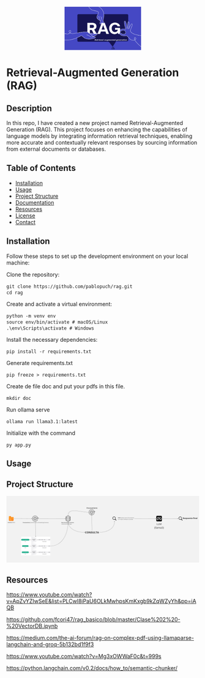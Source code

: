 <!-- Logo o imagen del proyecto -->
<p align="center">
  <img src="resources\img_rag.png" alt="Logo del Proyecto" width="200">
</p>

# Retrieval-Augmented Generation (RAG)

## Description

In this repo, I have created a new project named Retrieval-Augmented Generation (RAG). This project focuses on enhancing the capabilities of language models by integrating information retrieval techniques, enabling more accurate and contextually relevant responses by sourcing information from external documents or databases.

## Table of Contents

- [Installation](#installation)
- [Usage](#usage)
- [Project Structure](#project-structure)
- [Documentation](#documentation)
- [Resources](#Resources)
- [License](#license)
- [Contact](#contact)

## Installation

Follow these steps to set up the development environment on your local machine:

  Clone the repository:

    git clone https://github.com/pablopuch/rag.git
    cd rag


  Create and activate a virtual environment:

    python -m venv env
    source env/bin/activate # macOS/Linux
    .\env\Scripts\activate # Windows


  Install the necessary dependencies:
  
    pip install -r requirements.txt


  Generate requirements.txt
  
    pip freeze > requirements.txt

  Create de file doc and put your pdfs in this file.

    mkdir doc

  Run ollama serve

    ollama run llama3.1:latest

  Initialize with the command

    py app.py

    

## Usage


## Project Structure

<p align="center">
  <img src="resources\scheme.jpg" alt="Logo del Proyecto" width="800">
</p>



## Resources

https://www.youtube.com/watch?v=ApZvYZIwSeE&list=PLCwl8iPaU6OLkMwhpsKmKxgb9kZqWZyYh&pp=iAQB

https://github.com/fcori47/rag_basico/blob/master/Clase%202%20-%20VectorDB.ipynb

https://medium.com/the-ai-forum/rag-on-complex-pdf-using-llamaparse-langchain-and-groq-5b132bd1f9f3

https://www.youtube.com/watch?v=Mg3xOWWaF0c&t=999s

https://python.langchain.com/v0.2/docs/how_to/semantic-chunker/
